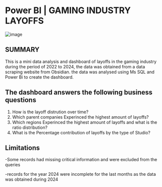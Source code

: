 # Power BI | GAMING INDUSTRY LAYOFFS

![image](https://github.com/user-attachments/assets/6cd6f0c4-6829-48ae-90fc-2a0f8e33ac70)

## SUMMARY
This is a mini data analysis and dashboard of layoffs in the gaming industry during the period of 2022 to 2024, the data was obtained from a data scraping website from Obsidian. the data was analysed using Ms SQL and Power Bi to create the dashboard.

## The dashboard answers the following business questions

1. How is the layoff distrution over time?
2. Which parent companies Experinced the highest amount of layoffs?
3. Which regions Experinced the highest amount of layoffs and what is the ratio distribution?
4. What is the Percentage contribution of layoffs by the type of Studio?
     

## Limitations
-Some records had missing critical information and were excluded from the queries

-records for the year 2024 were incomplete for the last months as the data was obtained during 2024
